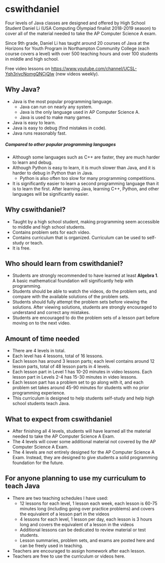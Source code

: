 # cswithdaniel
Four levels of Java classes are designed and offered by High School Student Daniel Li (USA Computing Olympiad finalist 2018-2019 season) to cover all of the material needed to take the AP Computer Science A exam.

Since 9th grade, Daniel Li has taught around 20 courses of Java at the Horizons for Youth Program in Northampton Community College (each course covers a level) with over 500 teaching hours and over 100 students in middle and high school.

Free video lessons on https://www.youtube.com/channel/UCSL-Yqh3riycNomgQNCjQlw (new videos weekly).

## Why Java?
* Java is the most popular programming language.
  * Java can run on nearly any system.
  * Java is the only language used in AP Computer Science A.
  * Java is used to make many games.
* Java is easy to learn.
* Java is easy to debug (find mistakes in code).
* Java runs reasonably fast.

##### Compared to other popular programming languages
* Although some languages such as C++ are faster, they are much harder to learn and debug.
* Although Python is easy to learn, it is much slower than Java, and it is harder to debug in Python than in Java.
  * Python is also often too slow for many programming competitions.
* It is significantly easier to learn a second programming language than it is to learn the first. After learning Java, learning C++, Python, and other languages will be significantly easier.

## Why cswithdaniel?
* Taught by a high school student, making programming seem accessible to middle and high school students.
* Contains problem sets for each video.
* Contains curriculum that is organized. Curriculum can be used to self-study or teach.
* It is free.

## Who should learn from cswithdaniel?
* Students are strongly recommended to have learned at least **Algebra 1**. A basic mathematical foundation will significantly help with programming.
* Students should be able to watch the videos, do the problem sets, and compare with the available solutions of the problem sets.
* Students should fully attempt the problem sets before viewing the solutions. After viewing solutions, students are strongly encouraged to understand and correct any mistakes.
* Students are encouraged to do the problem sets of a lesson part before moving on to the next video.

## Amount of time needed
* There are 4 levels in total.
* Each level has 4 lessons, total of 16 lessons.
* Each lesson has around 3 lesson parts; each level contains around 12 lesson parts, total of 48 lesson parts in 4 levels.
* Each lesson part in Level 1 has 10-20 minutes in video lessons. Each lesson part in Levels 2-4 has 15-30 minutes in video lessons.
* Each lesson part has a problem set to go along with it, and each problem set takes around 45-90 minutes for students with no prior programming experience.
* This curriculum is designed to help students self-study and help high school students teach Java.

## What to expect from cswithdaniel
* After finishing all 4 levels, students will have learned all the material needed to take the AP Computer Science A Exam.
* The 4 levels will cover some additional material not covered by the AP Computer Science A Exam.
* The 4 levels are not entirely designed for the AP Computer Science A Exam. Instead, they are designed to give students a solid programming foundation for the future.

## For anyone planning to use my curriculum to teach Java
* There are two teaching schedules I have used:
  * 12 lessons for each level, 1 lesson each week, each lesson is 60-75 minutes long (including going over practice problems) and covers the equivalent of a lesson part in the videos
  * 4 lessons for each level, 1 lesson per day, each lesson is 3 hours long and covers the equivalent of a lesson in the videos
  * Additional lessons can be dedicated to review material or test students.
  * Lesson summaries, problem sets, and exams are posted here and can be freely used in teaching.
* Teachers are encouraged to assign homework after each lesson.
* Teachers are free to use the curriculum or videos here.
